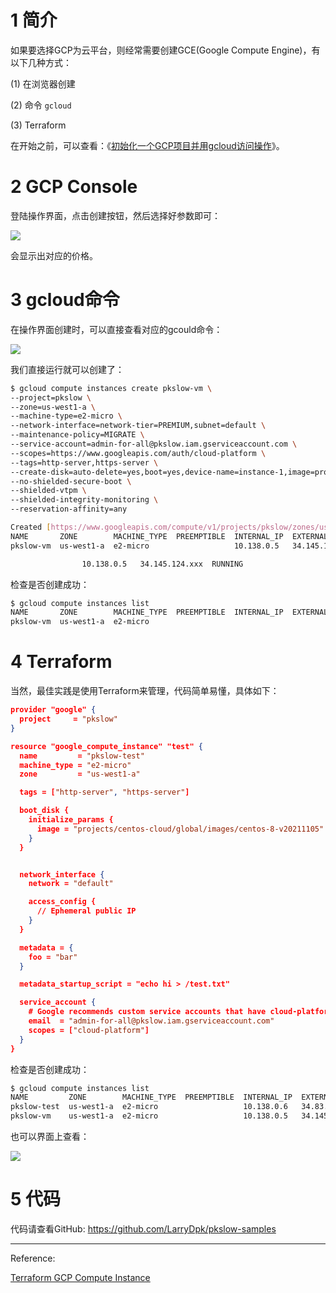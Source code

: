 # 1 简介

如果要选择GCP为云平台，则经常需要创建GCE(Google Compute Engine)，有以下几种方式：

(1) 在浏览器创建

(2) 命令 `gcloud`

(3) Terraform

在开始之前，可以查看：《[初始化一个GCP项目并用gcloud访问操作](https://www.pkslow.com/archives/init-gcp-sdk)》。



# 2 GCP Console

登陆操作界面，点击创建按钮，然后选择好参数即可：

![](https://pkslow.oss-cn-shenzhen.aliyuncs.com/images/2021/11/create-gcp-gce.console.png)

会显示出对应的价格。



# 3 gcloud命令

在操作界面创建时，可以直接查看对应的gcould命令：

![](https://pkslow.oss-cn-shenzhen.aliyuncs.com/images/2021/11/create-gcp-gce.command.png)



我们直接运行就可以创建了：

```bash
$ gcloud compute instances create pkslow-vm \
--project=pkslow \
--zone=us-west1-a \
--machine-type=e2-micro \
--network-interface=network-tier=PREMIUM,subnet=default \
--maintenance-policy=MIGRATE \
--service-account=admin-for-all@pkslow.iam.gserviceaccount.com \
--scopes=https://www.googleapis.com/auth/cloud-platform \
--tags=http-server,https-server \
--create-disk=auto-delete=yes,boot=yes,device-name=instance-1,image=projects/centos-cloud/global/images/centos-8-v20211105,mode=rw,size=20,type=projects/pkslow/zones/us-west1-a/diskTypes/pd-standard \
--no-shielded-secure-boot \
--shielded-vtpm \
--shielded-integrity-monitoring \
--reservation-affinity=any

Created [https://www.googleapis.com/compute/v1/projects/pkslow/zones/us-west1-a/instances/pkslow-vm].
NAME       ZONE        MACHINE_TYPE  PREEMPTIBLE  INTERNAL_IP  EXTERNAL_IP     STATUS
pkslow-vm  us-west1-a  e2-micro                   10.138.0.5   34.145.124.xxx  RUNNING

                10.138.0.5   34.145.124.xxx  RUNNING
```



检查是否创建成功：

```bash
$ gcloud compute instances list
NAME       ZONE        MACHINE_TYPE  PREEMPTIBLE  INTERNAL_IP  EXTERNAL_IP     STATUS
pkslow-vm  us-west1-a  e2-micro   
```



# 4 Terraform

当然，最佳实践是使用Terraform来管理，代码简单易懂，具体如下：

```json
provider "google" {
  project     = "pkslow"
}

resource "google_compute_instance" "test" {
  name         = "pkslow-test"
  machine_type = "e2-micro"
  zone         = "us-west1-a"

  tags = ["http-server", "https-server"]

  boot_disk {
    initialize_params {
      image = "projects/centos-cloud/global/images/centos-8-v20211105"
    }
  }


  network_interface {
    network = "default"

    access_config {
      // Ephemeral public IP
    }
  }

  metadata = {
    foo = "bar"
  }

  metadata_startup_script = "echo hi > /test.txt"

  service_account {
    # Google recommends custom service accounts that have cloud-platform scope and permissions granted via IAM Roles.
    email  = "admin-for-all@pkslow.iam.gserviceaccount.com"
    scopes = ["cloud-platform"]
  }
}
```



检查是否创建成功：

```bash
$ gcloud compute instances list
NAME         ZONE        MACHINE_TYPE  PREEMPTIBLE  INTERNAL_IP  EXTERNAL_IP     STATUS
pkslow-test  us-west1-a  e2-micro                   10.138.0.6   34.83.138.xxx   RUNNING
pkslow-vm    us-west1-a  e2-micro                   10.138.0.5   34.145.124.xxx  RUNNING
```



也可以界面上查看：

![](https://pkslow.oss-cn-shenzhen.aliyuncs.com/images/2021/11/create-gcp-gce.vm-list.png)



# 5 代码

代码请查看GitHub: https://github.com/LarryDpk/pkslow-samples



---

Reference:

[Terraform GCP Compute Instance](https://registry.terraform.io/providers/hashicorp/google/latest/docs/resources/compute_instance)

